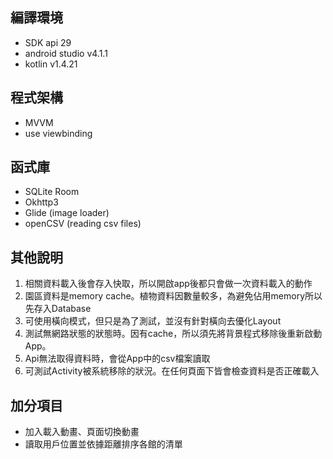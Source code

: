 ## 編譯環境
- SDK api 29
- android studio v4.1.1
- kotlin v1.4.21
## 程式架構
- MVVM
- use viewbinding
## 函式庫
- SQLite Room
- Okhttp3
- Glide (image loader)
- openCSV (reading csv files)
## 其他說明
1. 相關資料載入後會存入快取，所以開啟app後都只會做一次資料載入的動作
2. 園區資料是memory cache。植物資料因數量較多，為避免佔用memory所以先存入Database
3. 可使用橫向模式，但只是為了測試，並沒有針對橫向去優化Layout
4. 測試無網路狀態的狀態時。因有cache，所以須先將背景程式移除後重新啟動App。
5. Api無法取得資料時，會從App中的csv檔案讀取
6. 可測試Activity被系統移除的狀況。在任何頁面下皆會檢查資料是否正確載入
## 加分項目
- 加入載入動畫、頁面切換動畫
- 讀取用戶位置並依據距離排序各館的清單
